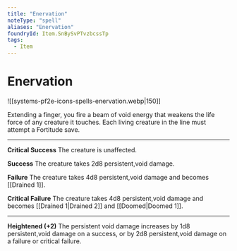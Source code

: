 ```yaml
---
title: "Enervation"
noteType: "spell"
aliases: "Enervation"
foundryId: Item.SnBySvPTvzbcssTp
tags:
  - Item
---
```


# Enervation
![[systems-pf2e-icons-spells-enervation.webp|150]]

Extending a finger, you fire a beam of void energy that weakens the life force of any creature it touches. Each living creature in the line must attempt a Fortitude save.

* * *

**Critical Success** The creature is unaffected.

**Success** The creature takes 2d8 persistent,void damage.

**Failure** The creature takes 4d8 persistent,void damage and becomes [[Drained 1]].

**Critical Failure** The creature takes 4d8 persistent,void damage and becomes [[Drained 1|Drained 2]] and [[Doomed|Doomed 1]].

* * *

**Heightened (+2)** The persistent void damage increases by 1d8 persistent,void damage on a success, or by 2d8 persistent,void damage on a failure or critical failure.
